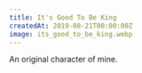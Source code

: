 ```yaml
---
title: It's Good To Be King
createdAt: 2019-08-21T00:00:00Z
image: its_good_to_be_king.webp
---
```


An original character of mine.
